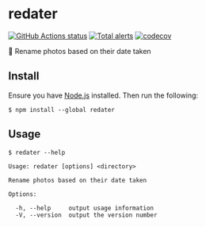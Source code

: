 # redater

[![GitHub Actions status](https://github.com/screendriver/redater/workflows/CI/badge.svg)](https://github.com/screendriver/redater/actions)
[![Total alerts](https://img.shields.io/lgtm/alerts/github/screendriver/redater.svg)](https://lgtm.com/projects/g/screendriver/redater/alerts/)
[![codecov](https://codecov.io/gh/screendriver/cibulb/branch/main/graph/badge.svg)](https://codecov.io/gh/screendriver/cibulb)

📸 Rename photos based on their date taken

## Install

Ensure you have [Node.js](https://nodejs.org) installed. Then run the following:

```
$ npm install --global redater
```

## Usage

```
$ redater --help

Usage: redater [options] <directory>

Rename photos based on their date taken

Options:

  -h, --help     output usage information
  -V, --version  output the version number
```
